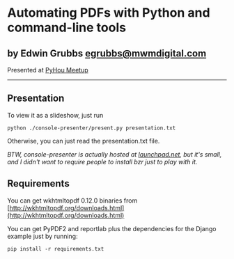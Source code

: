 # Automating PDFs with Python and command-line tools
## by Edwin Grubbs <egrubbs@mwmdigital.com>
Presented at [PyHou Meetup](http://www.meetup.com/python-14/)

-------------------------------------------------------------


## Presentation

To view it as a slideshow, just run

```python ./console-presenter/present.py presentation.txt```

Otherwise, you can just read the presentation.txt file.

*BTW, console-presenter is actually hosted at [launchpad.net](https://code.launchpad.net/~registry/console-presenter/trunk), but it's small, and I didn't want to require people to install bzr just to play with it.*

## Requirements

You can get wkhtmltopdf 0.12.0 binaries from [http://wkhtmltopdf.org/downloads.html](http://wkhtmltopdf.org/downloads.html)

You can get PyPDF2 and reportlab plus the dependencies for the Django example just by running:

```pip install -r requirements.txt```
